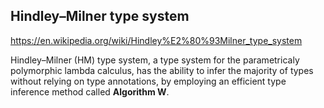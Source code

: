 ## Hindley–Milner type system

https://en.wikipedia.org/wiki/Hindley%E2%80%93Milner_type_system


Hindley–Milner (HM) type system, a type system for the parametricaly polymorphic lambda calculus, has the ability to infer the majority of types without relying on type annotations, by employing an efficient type inference method called **Algorithm W**.
